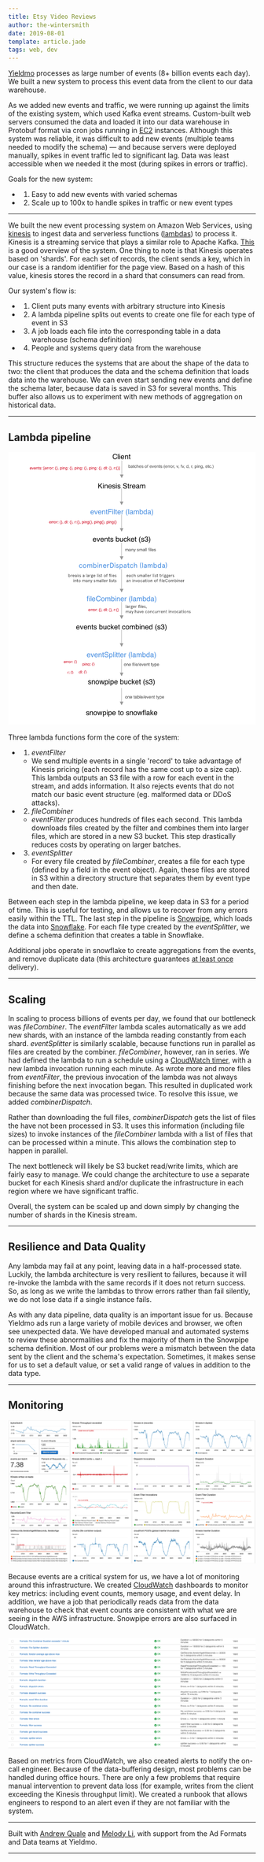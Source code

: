 ```yaml
---
title: Etsy Video Reviews
author: the-wintersmith
date: 2019-08-01
template: article.jade
tags: web, dev
---
```


[Yieldmo](https://yieldmo.com) processes as large number of events (8+ billion events each day). We built a new system to process this event data from the client to our data warehouse. 

As we added new events and traffic, we were running up against the limits of the existing system, which used Kafka event streams. Custom-built web servers consumed the data and loaded it into our data warehouse in Protobuf format via cron jobs running in [EC2](https://aws.amazon.com/ec2/) instances. Although this system was reliable, it was difficult to add new events (multiple teams needed to modify the schema) — and because servers were deployed manually, spikes in event traffic led to significant lag. Data was least accessible when we needed it the most (during spikes in errors or traffic).

Goals for the new system:
- 1) Easy to add new events with varied schemas
- 2) Scale up to 100x to handle spikes in traffic or new event types

---

We built the new event processing system on Amazon Web Services, using [kinesis](https://aws.amazon.com/kinesis/) to ingest data and serverless functions ([lambdas](https://aws.amazon.com/lambda/)) to process it. Kinesis is a streaming service that plays a similar role to Apache Kafka. [This](https://docs.aws.amazon.com/streams/latest/dev/key-concepts.html) is a good overview of the system. One thing to note is that Kinesis operates based on 'shards'. For each set of records, the client sends a key, which in our case is a random identifier for the page view. Based on a hash of this value, kinesis stores the record in a shard that consumers can read from.

Our system's flow is: 
 - 1) Client puts many events with arbitrary structure into Kinesis
 - 2) A lambda pipeline splits out events to create one file for each type of event in S3
 - 3) A job loads each file into the corresponding table in a data warehouse (schema definition)
 - 4) People and systems query data from the warehouse

This structure reduces the systems that are about the shape of the data to two: the client that produces the data and the schema definition that loads data into the warehouse. We can even start sending new events and define the schema later, because data is saved in S3 for several months. This buffer also allows us to experiment with new methods of aggregation on historical data. 

---

## Lambda pipeline

![Architecture Diagram](kinesis-events-arch.png)

Three lambda functions form the core of the system:
- 1) *eventFilter* 
	- We send multiple events in a single 'record' to take advantage of Kinesis pricing (each record has the same cost up to a size cap). This lambda outputs an S3 file with a row for each event in the stream, and adds information. It also rejects events that do not match our basic event structure (eg. malformed data or DDoS attacks).
- 2) *fileCombiner*
	- *eventFilter* produces hundreds of files each second. This lambda downloads files created by the filter and combines them into larger files, which are stored in a new S3 bucket. This step drastically reduces costs by operating on larger batches.
- 3) *eventSplitter*
	- For every file created by *fileCombiner*, creates a file for each type (defined by a field in the event object). Again, these files are stored in S3 within a directory structure that separates them by event type and then date.

Between each step in the lambda pipeline, we keep data in S3 for a period of time. This is useful for testing, and allows us to recover from any errors easily within the TTL. The last step in the pipeline is [Snowpipe](https://docs.snowflake.net/manuals/user-guide/data-load-snowpipe-intro.html), which loads the data into [Snowflake](https://www.snowflake.com/). For each file type created by the *eventSplitter*, we define a schema definition that creates a table in Snowflake. 

Additional jobs operate in snowflake to create aggregations from the events, and remove duplicate data (this architecture guarantees [at least once](https://bravenewgeek.com/you-cannot-have-exactly-once-delivery/) delivery).

---

## Scaling

In scaling to process billions of events per day, we found that our bottleneck was *fileCombiner*. The *eventFilter* lambda scales automatically as we add new shards, with an instance of the lambda reading constantly from each shard. *eventSplitter* is similarly scalable, because functions run in parallel as files are created by the combiner. *fileCombiner*, however, ran in series. We had defined the lambda to run a schedule using a [CloudWatch timer](https://docs.aws.amazon.com/AmazonCloudWatch/latest/events/Create-CloudWatch-Events-Scheduled-Rule.html), with a new lambda invocation running each minute. As wrote more and more files from *eventFilter*, the previous invocation of the lambda was not always finishing before the next invocation began. This resulted in duplicated work because the same data was processed twice. To resolve this issue, we added *combinerDispatch*.

Rather than downloading the full files, *combinerDispatch* gets the list of files the have not been processed in S3. It uses this information (including file sizes) to invoke instances of the *fileCombiner* lambda with a list of files that can be processed within a minute. This allows the combination step to happen in parallel.

The next bottleneck will likely be S3 bucket read/write limits, which are fairly easy to manage. We could change the architecture to use a separate bucket for each Kinesis shard and/or duplicate the infrastructure in each region where we have significant traffic. 

Overall, the system can be scaled up and down simply by changing the number of shards in the Kinesis stream.

---
## Resilience and Data Quality

Any lambda may fail at any point, leaving data in a half-processed state. Luckily, the lambda architecture is very resilient to failures, because it will re-invoke the lambda with the same records if it does not return success. So, as long as we write the lambdas to throw errors rather than fail silently, we do not lose data if a single instance fails. 

As with any data pipeline, data quality is an important issue for us. Because Yieldmo ads run a large variety of mobile devices and browser, we often see unexpected data. We have developed manual and automated systems to review these abnormalities and fix the majority of them in the Snowpipe schema definition. Most of our problems were a mismatch between the data sent by the client and the schema's expectation. Sometimes, it makes sense for us to set a default value, or set a valid range of values in addition to the data type.

---
## Monitoring

![CloudWatch monitoring dashboard](monitoring1.png)

Because events are a critical system for us, we have a lot of monitoring around this infrastructure. We created [CloudWatch](https://aws.amazon.com/cloudwatch/) dashboards to monitor key metrics: including event counts, memory usage, and event delay. In addition, we have a job that periodically reads data from the data warehouse to check that event counts are consistent with what we are seeing in the AWS infrastructure. Snowpipe errors are also surfaced in CloudWatch.

![CloudWatch alerts](monitoring2.png)

Based on metrics from CloudWatch, we also created alerts to notify the on-call engineer. Because of the data-buffering design, most problems can be handled during office hours. There are only a few problems that require manual intervention to prevent data loss (for example, writes from the client exceeding the Kinesis throughput limit). We created a runbook that allows engineers to respond to an alert even if they are not familiar with the system. 

---

Built with [Andrew Quale](https://www.linkedin.com/in/andrew-quale-2765372/) and [Melody Li](https://www.linkedin.com/in/melody-li-7578bab1/), with support from the Ad Formats and Data teams at Yieldmo.

---
